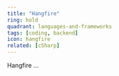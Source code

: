 ```yaml
---
title: "Hangfire"
ring: hold
quadrant: languages-and-frameworks
tags: [coding, backend]
icon: hangfire
related: [cSharp]
---
```


Hangfire ...
